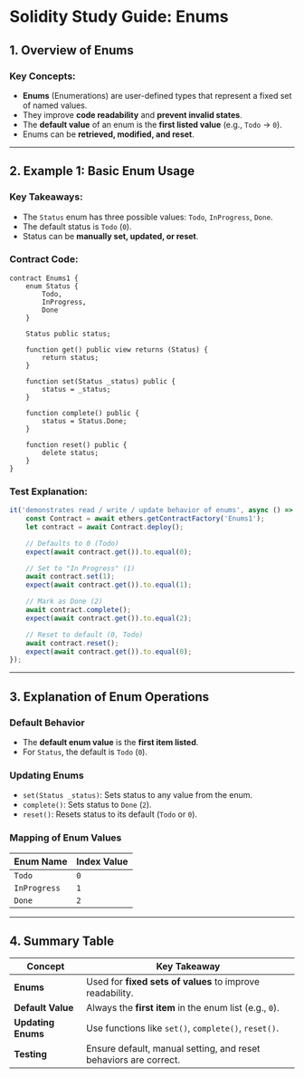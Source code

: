 # Solidity Study Guide: Enums

## **1. Overview of Enums**

### **Key Concepts:**

-   **Enums** (Enumerations) are user-defined types that represent a fixed set of named values.
-   They improve **code readability** and **prevent invalid states**.
-   The **default value** of an enum is the **first listed value** (e.g., `Todo` → `0`).
-   Enums can be **retrieved, modified, and reset**.

---

## **2. Example 1: Basic Enum Usage**

### **Key Takeaways:**

-   The `Status` enum has three possible values: `Todo`, `InProgress`, `Done`.
-   The default status is `Todo` (`0`).
-   Status can be **manually set, updated, or reset**.

### **Contract Code:**

```solidity
contract Enums1 {
    enum Status {
        Todo,
        InProgress,
        Done
    }

    Status public status;

    function get() public view returns (Status) {
        return status;
    }

    function set(Status _status) public {
        status = _status;
    }

    function complete() public {
        status = Status.Done;
    }

    function reset() public {
        delete status;
    }
}
```

### **Test Explanation:**

```javascript
it('demonstrates read / write / update behavior of enums', async () => {
	const Contract = await ethers.getContractFactory('Enums1');
	let contract = await Contract.deploy();

	// Defaults to 0 (Todo)
	expect(await contract.get()).to.equal(0);

	// Set to "In Progress" (1)
	await contract.set(1);
	expect(await contract.get()).to.equal(1);

	// Mark as Done (2)
	await contract.complete();
	expect(await contract.get()).to.equal(2);

	// Reset to default (0, Todo)
	await contract.reset();
	expect(await contract.get()).to.equal(0);
});
```

---

## **3. Explanation of Enum Operations**

### **Default Behavior**

-   The **default enum value** is the **first item listed**.
-   For `Status`, the default is `Todo` (`0`).

### **Updating Enums**

-   `set(Status _status)`: Sets status to any value from the enum.
-   `complete()`: Sets status to `Done` (`2`).
-   `reset()`: Resets status to its default (`Todo` or `0`).

### **Mapping of Enum Values**

| Enum Name    | Index Value |
| ------------ | ----------- |
| `Todo`       | `0`         |
| `InProgress` | `1`         |
| `Done`       | `2`         |

---

## **4. Summary Table**

| Concept            | Key Takeaway                                                     |
| ------------------ | ---------------------------------------------------------------- |
| **Enums**          | Used for **fixed sets of values** to improve readability.        |
| **Default Value**  | Always the **first item** in the enum list (e.g., `0`).          |
| **Updating Enums** | Use functions like `set()`, `complete()`, `reset()`.             |
| **Testing**        | Ensure default, manual setting, and reset behaviors are correct. |
